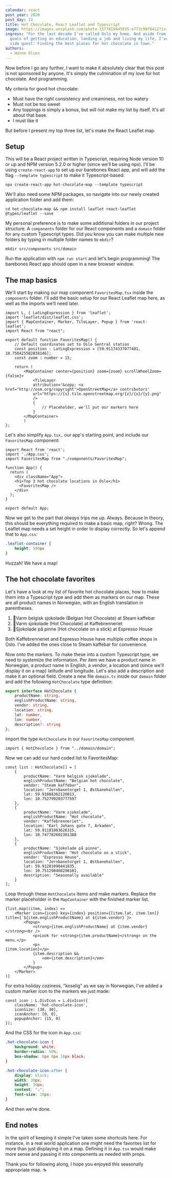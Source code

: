 ```yaml
---
calendar: react
post_year: 2020
post_day: 13
title: Hot Chocolate, React Leaflet and Typescript
image: https://images.unsplash.com/photo-1577819445935-e773c99f8412?ixid=MXwxMjA3fDB8MHxwaG90by1wYWdlfHx8fGVufDB8fHw%3D&ixlib=rb-1.2.1&auto=format&fit=crop&w=1950&q=80
ingress: "For the last decade I've called Oslo my home. And aside from the usual
  goals of getting an education, landing a job and living my life, I've had a
  side quest: Finding the best places for hot chocolate in town."
authors:
  - Hanne Olsen
---
```

Now before I go any further, I want to make it absolutely clear that this post is not sponsored by anyone. It's simply the culmination of my love for hot chocolate. And programming.

My criteria for good hot chocolate:

* Must have the right consistency and creaminess, not too watery
* Must not be too sweet
* Any toppings is simply a bonus, but will not make my list by itself. It's all about that base.
* I must like it

But before I present my top three list, let's make the React Leaflet map.

## Setup

This will be a React project written in Typescript, requiring Node version 10 or up and NPM version 5.2.0 or higher (since we’ll be using npx). I'll be using `create-react-app` to set up our barebones React app, and will add the flag `--template typescript` to make it Typescript-based:

`npx create-react-app hot-chocolate-map --template typescript`

We'll also need some NPM packages, so navigate into our newly created application folder and add them:

`cd hot-chocolate-map && npm install leaflet react-leaflet @types/leaflet --save`

My personal preference is to make some additional folders in our project structure. A `components` folder for our React components and a `domain` folder for any custom Typescript types. Did you know you can make multiple new folders by typing in multiple folder names to `mkdir`?

`mkdir src/components src/domain`

Run the application with `npm run start` and let's begin programming! The barebones React app should open in a new browser window. 

## The map basics

We'll start by making our map component `FavoritesMap.tsx` inside the `components` folder. I'll add the basic setup for our React Leaflet map here, as well as the imports we’ll need later.

```tsx
import L, { LatLngExpression } from 'leaflet';
import 'leaflet/dist/leaflet.css';
import { MapContainer, Marker, TileLayer, Popup } from 'react-leaflet';
import React from "react";

export default function FavoritesMap() {
	// Default coordinates set to Oslo Sentral station
	const position : LatLngExpression = [59.91174337077401, 10.750425582038146];
	const zoom : number = 15;

	return (
		<MapContainer center={position} zoom={zoom} scrollWheelZoom={false}>
			<TileLayer
			attribution='&copy; <a href="http://osm.org/copyright">OpenStreetMap</a> contributors'
			url="https://{s}.tile.openstreetmap.org/{z}/{x}/{y}.png"
			/>
			{
				// Placeholder, we'll put our markers here
			}
		</MapContainer>
		)
};
```

Let's also simplify `App.tsx,` our app's starting point, and include our `FavoritesMap` component:

```tsx
import React from 'react';
import './App.css';
import FavoritesMap from "./components/FavoritesMap";

function App() {
  return (
    <div className="App">
    <h1>Top 3 hot chocolate locations in Oslo</h1>
      <FavoritesMap />
    </div>
  );
}

export default App;
```

Now we get to the part that *always* trips me up. Always. Because in theory, this should be everything required to make a basic map, right? Wrong. The Leaflet map needs a set height in order to display correctly. So let's append that to `App.css`:

```css
.leaflet-container {
	height: 500px
}
```

Huzzah! We have a map! 

## The hot chocolate favorites

Let's have a look at my list of favorite hot chocolate places, how to make them into a Typescript type and add them as markers on our map. These are all product names in Norwegian, with an English translation in parentheses.

1. 🥇Varm belgisk sjokolade (Belgian Hot Chocolate) at Steam kaffebar
2. 🥈Varm sjokolade (Hot Chocolate) at Kaffebrenneriet
3. 🥉Sjokolade på pinne (Hot chocolate on a stick) at Espresso House

Both Kaffebrenneriet and Espresso House have multiple coffee shops in Oslo. I've added the ones close to Steam kaffebar for convenience.
 
Now onto the markers. To make these into a custom Typescript type, we need to systemize the information. Per item we have a product name in Norwegian, a product name in English, a vendor, a location and (since we'll display it on a map) latitude and longitude. Let's also add a description and make it an optional field. Create a new file `domain.ts` inside our `domain` folder and add the following `HotChocolate` type definition:

```typescript
export interface HotChocolate {
    productName: string,
    englishProductName: string,
    vendor: string,
    location: string,
    lat: number,
    lon: number,
    description?: string
};
```

Import the type `HotChocolate` in our `FavoritesMap` component.

`import { HotChocolate } from "../domain/domain";`

Now we can add our hard coded list to FavoritesMap:

```tsx
const list : HotChocolate[] = [
	{
		productName: "Varm belgisk sjokolade",
		englishProductName: "Belgian hot chocolate",
		vendor: "Steam kaffebar",
		location: "Jernbanetorget 1, Østbanehallen",
		lat: 59.91088362120013, 
		lon: 10.752799203777597
	},
	{
		productName: "Varm sjokolade",
		englishProductName: "Hot chocolate",
		vendor: "Kaffebrenneriet",
		location: "Karl Johans gate 7, Arkaden",
		lat: 59.91181003626315, 
		lon: 10.747782602301388
	},
	{
		productName: "Sjokolade på pinne",
		englishProductName: "Hot chocolate on a stick",
		vendor: "Espresso House",
		location: "Jernbanetorget 1, Østbanehallen",
		lat: 59.91201090441835, 
		lon: 10.751298468298101,
		description: "Seasonally available"
	}
];
```

Loop through these `HotChocolate` items and make markers. Replace the marker placeholder in the `MapContainer` with the finished marker list.

```tsx
{list.map((item, index) => 
	<Marker icon={icon} key={index} position={[item.lat, item.lon]} title={`${item.englishProductName} at ${item.vendor}`}>
		<Popup>
			<strong>{item.englishProductName} at {item.vendor}</strong><br />
			<p>Look for <strong>{item.productName}</strong> on the menu.</p>
			<p>{item.location}</p>
			{item.description && 
				<em>{item.description}</em>
			}
		</Popup>
	</Marker>
)}
```

For extra holiday coziness, "koselig" as we say in Norwegian, I've added a custom marker icon to the markers we just made:

```tsx
const icon : L.DivIcon = L.divIcon({
	className: 'hot-chocolate-icon',
	iconSize: [30, 30],
	iconAnchor: [0, 0],
	popupAnchor: [15, 0]
});
```

And the CSS for the icon in `App.css`:

```css
.hot-chocolate-icon {
	background: white;
	border-radius: 50%;
	box-shadow: 0px 0px 10px black;
}

.hot-chocolate-icon:after {
	display: block;
	width: 30px;
	height: 30px;
	content: "☕";
	font-size: 20px;
}
```

And then we're done. 

## End notes

In the spirit of keeping it simple I’ve taken some shortcuts here. For instance, in a real world application one might need the favorites list for more than just displaying it on a map. Defining it in `App.tsx` would make more sense and passing it into components as needed with props.

Thank you for following along, I hope you enjoyed this seasonally appropriate map. ☕